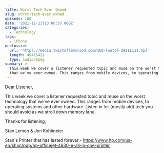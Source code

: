 ```yaml
---
title: Worst Tech Ever Owned
slug: worst-tech-ever-owned
episode: 160
date: '2021-11-11T13:00:57.000Z'
categories:
  - Technology
tags:
  - iPhone
enclosure:
  url: 'https://media.twistoflemonpod.com/160-lwatol-20211111.mp3'
  length: 49415421
  type: audio/mpeg
summary: >-
  This week we cover a listener requested topic and muse on the worst technology
  that we've ever owned. This ranges from mobile devices, to operating systems
---
```


Dear Listener,

This week we cover a listener requested topic and muse on the worst technology that we've ever owned. This ranges from mobile devices, to operating systems and other hardware. Listen in for (mostly old) tech you should avoid as we stroll down memory lane.

Thanks for listening,

Stan Lemon & Jon Kohlmeier

Stan's Printer that has lasted forever - https://www.hp.com/us-en/shop/pdp/hp-officejet-4630-e-all-in-one-printer
